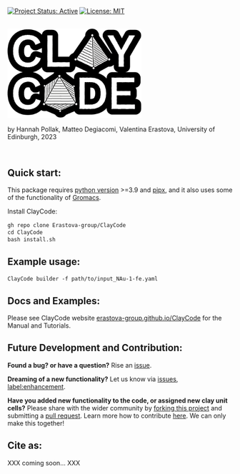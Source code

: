
[![Project Status: Active](https://www.repostatus.org/badges/latest/active.svg)](https://www.repostatus.org/#active)
[![License: MIT](https://img.shields.io/badge/License-MIT-yellow.svg)](https://opensource.org/licenses/MIT)

</br>
<img src="https://raw.githubusercontent.com/Erastova-group/ClayCode/main/docs/assets/Logo.png" width="300" >

by Hannah Pollak, Matteo Degiacomi, Valentina Erastova, University of Edinburgh, 2023

</br>

## Quick start:

This package requires [python version](https://docs.python.org/3/using/index.html) >=3.9 and [pipx](https://pypa.github.io/pipx/installation/), and it also uses some of the functionality of [Gromacs](https://manual.gromacs.org/current/install-guide/index.html).

Install ClayCode:

```shell
gh repo clone Erastova-group/ClayCode
cd ClayCode
bash install.sh
````

## Example usage:

```shell
ClayCode builder -f path/to/input_NAu-1-fe.yaml
```

## Docs and Examples:
Please see ClayCode website [erastova-group.github.io/ClayCode](https://erastova-group.github.io/ClayCode) for the Manual and Tutorials.


## Future Development and Contribution:

**Found a bug? or have a question?** Rise an [issue](https://github.com/Erastova-group/ClayCode/issues).

**Dreaming of a new functionality?** Let us know via [issues, label:enhancement](https://github.com/Erastova-group/ClayCode/labels/enhancement).

**Have you added new functionality to the code, or assigned new clay unit cells?** Please share with the wider community by [forking this project](https://github.com/Erastova-group/ClayCode/fork) and submitting a [pull request](https://github.com/Erastova-group/ClayCode/pulls). Learn more how to contribute [here](https://docs.github.com/en/get-started/quickstart/contributing-to-projects). We can only make this together! 


## Cite as:
XXX coming soon... XXX
